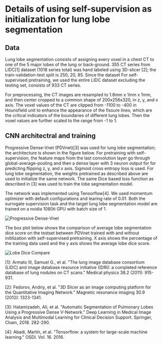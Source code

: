 # Details of using self-supervision as initialization for lung lobe segmentation


## Data

Lung lobe segmentation consists of assigning every voxel in a chest CT to one of the 5 major lobes of the lung or back-ground. 
355 CT series from LIDC[1] dataset (1018 series total) was hand labeled using 3D-slicer [2]; the train-validation-test split is 250, 20, 85. Since the dataset
For self-supervised pretraining, we used the entire LIDC dataset excluding the testing set, consists of 933 CT series.


For preprocessing, the CT images are resampled to 1.8mm x 1mm x 1mm, and then center cropped to a common shape of 200x256x320, in z, y, and x axis.
The voxel values of the CT are clipped from -1100 to -400 in Hounsfield unit to enhance the appearance of the fissure lines, which are the critical indicators of the boundaries of different lung lobes.
Then the voxel values are further scaled to the range from -1 to 1.


## CNN architectral and training

Progressive Dense-Vnet (PDVnet)[3] was used for lung lobe segmentation; the architecture is shown in the figure below. 
For pretraining with self-supervision, the feature maps from the last convolution layer go through global-average-pooling and then a dense layer with 3 neuron output for for predicting flipping z, y, and x axis. 
Sigmoid cross entropy loss is used.
For lung lobe segmentation, the weights pretrained as described above are used to initialize the same network. The same Dice based loss function as described in [3] was used to train the lobe segmentation model.

The network was implemented using Tensorflow[4].
We used momentum optimizer with default configurations and learing rate of 0.01.
Both the surrogate supervision task and the target lung lobe segmentation model are trained on a nvidia 1080ti GPU with batch size of 1.


![Progressive Dense-Vnet](pdvnet.png)

The box plot below shows the comparison of average lobe segmentation dice score on the testset between PDVnet trained with and without initilization with self-supervised pretraining. X axis shows the percentage of the training data used and the y axis shows the average lobe dice score.

![Lobe Dice Compare](boxcompare.png)

[1]: Armato III, Samuel G., et al. "The lung image database consortium (LIDC) and image database resource initiative (IDRI): a completed reference database of lung nodules on CT scans." Medical physics 38.2 (2011): 915-931.

[2]: Fedorov, Andriy, et al. "3D Slicer as an image computing platform for the Quantitative Imaging Network." Magnetic resonance imaging 30.9 (2012): 1323-1341.

[3]: Hatamizadeh, Ali, et al. "Automatic Segmentation of Pulmonary Lobes Using a Progressive Dense V-Network." Deep Learning in Medical Image Analysis and Multimodal Learning for Clinical Decision Support. Springer, Cham, 2018. 282-290.

[4]: Abadi, Martín, et al. "Tensorflow: a system for large-scale machine learning." OSDI. Vol. 16. 2016.
